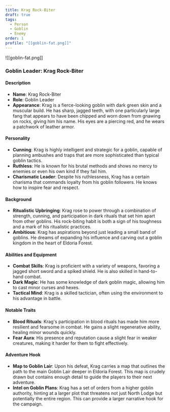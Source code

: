 ```yaml
---
title: Krag Rock-Biter
draft: true
tags:
  - Person
  - Goblin
  - Enemy
order: 1
profile: "[[goblin-fat.png]]"
---
```

![[goblin-fat.png]]
### Goblin Leader: Krag Rock-Biter

#### Description

- **Name**: Krag Rock-Biter
- **Role**: Goblin Leader
- **Appearance**: Krag is a fierce-looking goblin with dark green skin and a muscular build. He has sharp, jagged teeth, with one particularly large fang that appears to have been chipped and worn down from gnawing on rocks, giving him his name. His eyes are a piercing red, and he wears a patchwork of leather armor.

#### Personality

- **Cunning**: Krag is highly intelligent and strategic for a goblin, capable of planning ambushes and traps that are more sophisticated than typical goblin tactics.
- **Ruthless**: He is known for his brutal methods and shows no mercy to enemies or even his own kind if they fail him.
- **Charismatic Leader**: Despite his ruthlessness, Krag has a certain charisma that commands loyalty from his goblin followers. He knows how to inspire fear and respect.

#### Background

- **Ritualistic Upbringing**: Krag rose to power through a combination of strength, cunning, and participation in dark rituals that set him apart from other goblins. His rock-biting habit is both a sign of his toughness and a mark of his ritualistic practices.
- **Ambitious**: Krag has aspirations beyond just leading a small band of goblins. He dreams of expanding his influence and carving out a goblin kingdom in the heart of Eldoria Forest.

#### Abilities and Equipment

- **Combat Skills**: Krag is proficient with a variety of weapons, favoring a jagged short sword and a spiked shield. He is also skilled in hand-to-hand combat.
- **Dark Magic**: He has some knowledge of dark goblin magic, allowing him to cast minor curses and hexes.
- **Tactical Mind**: Krag is a skilled tactician, often using the environment to his advantage in battle.

#### Notable Traits

- **Blood Rituals**: Krag's participation in blood rituals has made him more resilient and fearsome in combat. He gains a slight regenerative ability, healing minor wounds quickly.
- **Fear Aura**: His presence and reputation cause a slight fear in weaker creatures, making it harder for them to fight effectively.

#### Adventure Hook

- **Map to Goblin Lair**: Upon his defeat, Krag carries a map that outlines the path to the main Goblin Lair deeper in Eldoria Forest. This map is crudely drawn but contains enough detail to guide the players to their next adventure.
- **Intel on Goblin Plans**: Krag has a set of orders from a higher goblin authority, hinting at a larger plot that threatens not just North Lodge but potentially the entire region. This can provide a larger narrative hook for the campaign.

